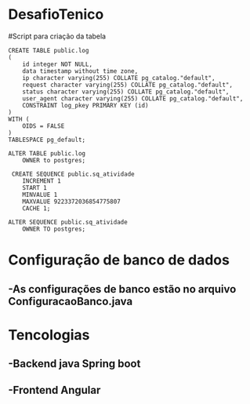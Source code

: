# DesafioTenico

#Script para criação da tabela


```
CREATE TABLE public.log
(
    id integer NOT NULL,
    data timestamp without time zone,
    ip character varying(255) COLLATE pg_catalog."default",
    request character varying(255) COLLATE pg_catalog."default",
    status character varying(255) COLLATE pg_catalog."default",
    user_agent character varying(255) COLLATE pg_catalog."default",
    CONSTRAINT log_pkey PRIMARY KEY (id)
)
WITH (
    OIDS = FALSE
)
TABLESPACE pg_default;

ALTER TABLE public.log
    OWNER to postgres;
    
 CREATE SEQUENCE public.sq_atividade
    INCREMENT 1
    START 1
    MINVALUE 1
    MAXVALUE 9223372036854775807
    CACHE 1;

ALTER SEQUENCE public.sq_atividade
    OWNER TO postgres;
```
   
# Configuração de banco de dados
## -As configurações de banco estão no arquivo ConfiguracaoBanco.java

# Tencologias
## -Backend java Spring boot
## -Frontend Angular

    
    
